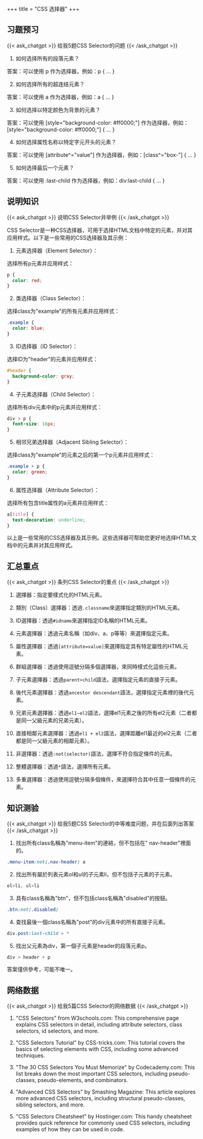 +++
title = "CSS 选择器"
+++
## 习题预习
{{< ask_chatgpt >}}
给我5题CSS Selector的问题
{{< /ask_chatgpt >}}



1. 如何选择所有的段落元素？

答案：可以使用 p 作为选择器，例如：p { ... }

2. 如何选择所有的超连结元素？

答案：可以使用 a 作为选择器，例如：a { ... }

3. 如何选择以特定颜色为背景的元素？

答案：可以使用 [style="background-color: #ff0000;"] 作为选择器，例如：[style="background-color: #ff0000;"] { ... }

4. 如何选择属性名称以特定字元开头的元素？

答案：可以使用 [attribute^="value"] 作为选择器，例如：[class^="box-"] { ... }

5. 如何选择最后一个元素？

答案：可以使用 :last-child 作为选择器，例如：div:last-child { ... }   

## 说明知识
{{< ask_chatgpt >}}
说明CSS Selector并举例
{{< /ask_chatgpt >}}



CSS Selector是一种CSS选择器，可用于选择HTML文档中特定的元素，并对其应用样式。以下是一些常用的CSS选择器及其示例：

1. 元素选择器（Element Selector）：

选择所有p元素并应用样式：

```CSS
p {
  color: red;
}
```

2. 类选择器（Class Selector）：

选择class为"example"的所有元素并应用样式：

```CSS
.example {
  color: blue;
}
```

3. ID选择器（ID Selector）：

选择ID为"header"的元素并应用样式：

```CSS
#header {
  background-color: gray;
}
```

4. 子元素选择器（Child Selector）：

选择所有div元素中的p元素并应用样式：

```CSS
div > p {
  font-size: 16px;
}
```

5. 相邻兄弟选择器（Adjacent Sibling Selector）：

选择class为"example"的元素之后的第一个p元素并应用样式：

```CSS
.example + p {
  color: green;
}
```

6. 属性选择器（Attribute Selector）：

选择所有包含title属性的a元素并应用样式：

```CSS
a[title] {
  text-decoration: underline;
}
```

以上是一些常用的CSS选择器及其示例。这些选择器可帮助您更好地选择HTML文档中的元素并对其应用样式。   

## 汇总重点
{{< ask_chatgpt >}}
条列CSS Selector的重点
{{< /ask_chatgpt >}}



1. 選擇器：指定要樣式化的HTML元素。

2. 類別（Class）選擇器：透過`.classname`來選擇指定類別的HTML元素。

3. ID選擇器：透過`#idname`來選擇指定ID名稱的HTML元素。

4. 元素選擇器：透過元素名稱（如div、a、p等等）來選擇指定元素。

5. 屬性選擇器：透過`[attribute=value]`來選擇指定具有特定屬性的HTML元素。

6. 群組選擇器：透過使用逗號分隔多個選擇器，來同時樣式化這些元素。

7. 子元素選擇器：透過`parent>child`語法，選擇指定元素的直接子元素。

8. 後代元素選擇器：透過`ancestor descendant`語法，選擇指定元素裡的後代元素。

9. 兄弟元素選擇器：透過`el1~el2`語法，選擇el1元素之後的所有el2元素（二者都是同一父級元素的兄弟元素）。

10. 直接相鄰元素選擇器：透過`el1 + el2`語法，選擇距離el1最近的el2元素（二者都是同一父級元素的相鄰元素）。

11. 非選擇器：透過`:not(selector)`語法，選擇不符合指定條件的元素。

12. 整體選擇器：透過`*`語法，選擇所有元素。

13. 多重選擇器：透過使用逗號分隔多個條件，來選擇符合其中任意一個條件的元素。   

## 知识测验
{{< ask_chatgpt >}}
给我5题CSS Selector的中等难度问题，并在后面列出答案
{{< /ask_chatgpt >}}



1. 找出所有class名稱為"menu-item"的連結，但不包括在"
nav-header"裡面的。
```css
.menu-item:not(.nav-header) a
```

2. 找出所有屬於列表元素ol和ul的子元素li，但不包括子元素的子元素。
```css
ol>li, ul>li
```

3. 具有class名稱為"btn"，但不包括class名稱為"disabled"的按鈕。
```css
.btn:not(.disabled)
```

4. 查找最後一個class名稱為"post"的div元素中的所有直接子元素。
```css
div.post:last-child > *
```

5. 找出父元素為div，第一個子元素是header的段落元素p。
```css
div > header + p
```

答案僅供參考，可能不唯一。   

## 网络数据
{{< ask_chatgpt >}}
给我5篇CSS Selector的网络数据
{{< /ask_chatgpt >}}



1. "CSS Selectors" from W3schools.com: This comprehensive page explains CSS selectors in detail, including attribute selectors, class selectors, id selectors, and more.

2. "CSS Selectors Tutorial" by CSS-tricks.com: This tutorial covers the basics of selecting elements with CSS, including some advanced techniques.

3. "The 30 CSS Selectors You Must Memorize" by Codecademy.com: This list breaks down the most important CSS selectors, including pseudo-classes, pseudo-elements, and combinators.

4. "Advanced CSS Selectors" by Smashing Magazine: This article explores more advanced CSS selectors, including structural pseudo-classes, sibling selectors, and more.

5. "CSS Selectors Cheatsheet" by Hostinger.com: This handy cheatsheet provides quick reference for commonly used CSS selectors, including examples of how they can be used in code.   

